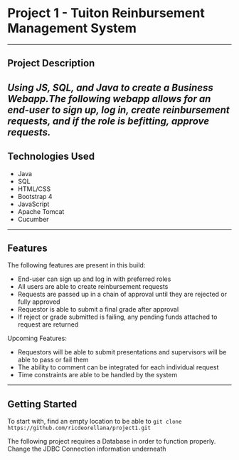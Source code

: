 # Project 1 - Tuiton Reinbursement Management System  
---
## Project Description  
*Using JS, SQL, and Java to create a Business Webapp.The following webapp allows for an end-user to sign up, log in, create reinbursement requests, and if the role is befitting, approve requests.*
---
## Technologies Used
- Java
- SQL
- HTML/CSS
- Bootstrap 4
- JavaScript
- Apache Tomcat
- Cucumber
---
## Features  
The following features are present in this build:
- End-user can sign up and log in with preferred roles
- All users are able to create reinbursement requests
- Requests are passed up in a chain of approval until they are rejected or fully approved
- Requestor is able to submit a final grade after approval
- If reject or grade submitted is failing, any pending funds attached to request are returned

Upcoming Features:
- Requestors will be able to submit presentations and supervisors will be able to pass or fail them
- The ability to comment can be integrated for each individual request
- Time constraints are able to be handled by the system

---
## Getting Started
To start with, find an empty location to be able to `git clone https://github.com/ricdeorellana/project1.git`

The following project requires a Database in order to function properly. Change the JDBC Connection information underneath 
